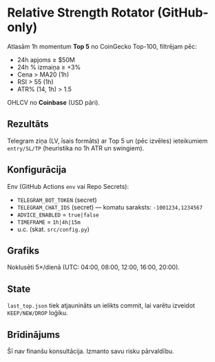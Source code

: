 # Relative Strength Rotator (GitHub-only)

Atlasām 1h momentum **Top 5** no CoinGecko Top-100, filtrējam pēc:
- 24h apjoms ≥ $50M
- 24h % izmaiņa ≥ +3%
- Cena > MA20 (1h)
- RSI > 55 (1h)
- ATR% (14, 1h) > 1.5

OHLCV no **Coinbase** (USD pāri).

## Rezultāts
Telegram ziņa (LV, īsais formāts) ar Top 5 un (pēc izvēles) ieteikumiem `entry/SL/TP` (heuristika no 1h ATR un swingiem).

## Konfigurācija
Env (GitHub Actions `env` vai Repo Secrets):
- `TELEGRAM_BOT_TOKEN` (secret)
- `TELEGRAM_CHAT_IDS` (secret) — komatu saraksts: `-1001234,1234567`
- `ADVICE_ENABLED` = `true|false`
- `TIMEFRAME` = `1h|4h|15m`
- u.c. (skat. `src/config.py`)

## Grafiks
Noklusēti 5×/dienā (UTC: 04:00, 08:00, 12:00, 16:00, 20:00).

## State
`last_top.json` tiek atjaunināts un ielikts commit, lai varētu izveidot `KEEP/NEW/DROP` loģiku.

## Brīdinājums
Šī nav finanšu konsultācija. Izmanto savu risku pārvaldību.

